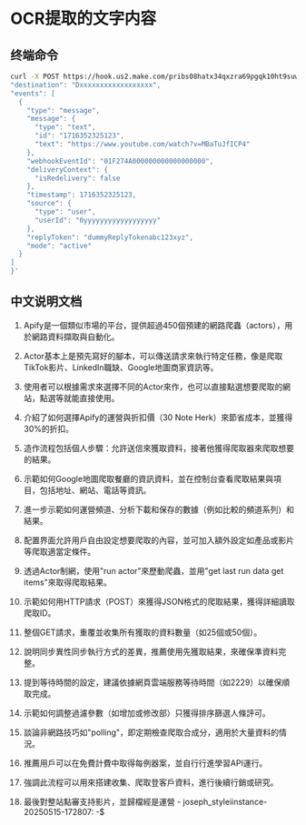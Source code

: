 # OCR提取的文字内容

## 终端命令
```bash
curl -X POST https://hook.us2.make.com/pribs08hatx34qxzra69pgqk10ht9suw -H "Content-Type: application/json" -d '{
"destination": "Dxxxxxxxxxxxxxxxxxx",
"events": [
  {
    "type": "message",
    "message": {
      "type": "text",
      "id": "1716352325123",
      "text": "https://www.youtube.com/watch?v=MBaTuJfICP4"
    },
    "webhookEventId": "01F274A000000000000000000",
    "deliveryContext": {
      "isRedelivery": false
    },
    "timestamp": 1716352325123,
    "source": {
      "type": "user",
      "userId": "0yyyyyyyyyyyyyyyyyy"
    },
    "replyToken": "dummyReplyTokenabc123xyz",
    "mode": "active"
  }
]
}'
```

## 中文说明文档

1. Apify是一個類似市場的平台，提供超過450個預建的網路爬蟲（actors），用於網路資料擷取與自動化。

2. Actor基本上是預先寫好的腳本，可以傳送請求來執行特定任務，像是爬取TikTok影片、LinkedIn職缺、Google地圖商家資訊等。

3. 使用者可以根據需求來選擇不同的Actor來作，也可以直接點選想要爬取的網站，點選等就能直接使用。

4. 介紹了如何選擇Apify的運營與折扣價（30 Note Herk）來節省成本，並獲得30%的折扣。

5. 造作流程包括個人步驟：允許送信來獲取資料，接著他獲得爬取器來爬取想要的結果。

6. 示範如何Google地圖爬取餐廳的資訊資料，並在控制台查看爬取結果與項目，包括地址、網站、電話等資訊。

7. 進一步示範如何運營頻道、分析下載和保存的數據（例如比較的頻道系列）和結果。

8. 配置界面允許用戶自由設定想要爬取的內容，並可加入額外設定如產品或影片等爬取適當定條件。

9. 透過Actor制網，使用"run actor"來歷動爬蟲，並用"get last run data get items"來取得爬取結果。

10. 示範如何用HTTP請求（POST）來獲得JSON格式的爬取結果，獲得詳細讀取爬取ID。

11. 整個GET請求，重覆並收集所有獲取的資料數量（如25個或50個）。

12. 說明同步異性同步執行方式的差異，推薦使用先獲取結果，來確保準資料完整。

13. 提到等待時間的設定，建議依據網頁雲端服務等待時間（如2229）以確保順取完成。

14. 示範如何調整過濾參數（如增加或修改部）只獲得排序篩選人條評可。

15. 談論非網路技巧如"polling"，即定期檢查爬取合成分，適用於大量資料的情況。

16. 推薦用戶可以在免費計費中取得每例器案，並自行行進學習API運行。

17. 強調此流程可以用來搭建收集、爬取登客戶資料，進行後續行銷或研究。

18. 最後對整站點審支持影片，並歸檔經是運營 - joseph_styleiinstance-20250515-172807: -$
